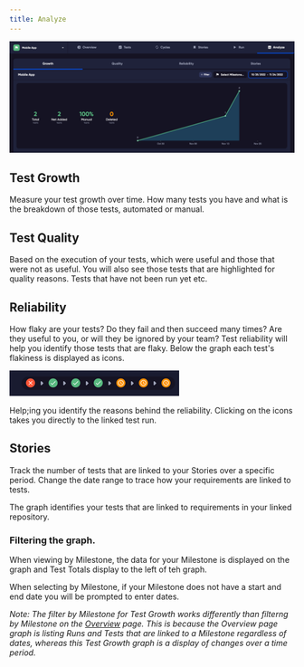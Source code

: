 ```yaml
---
title: Analyze
---
```

![img_33.png](img_33.png)


## Test Growth
Measure your test growth over time. How many tests you have and what is the breakdown of those tests, automated or manual. 

## Test Quality
Based on the execution of your tests, which were useful and those that were not as useful. You will also see those tests that are highlighted for quality reasons. Tests that have not been run yet etc.

## Reliability
How flaky are your tests? Do they fail and then succeed many times? Are they useful to you, or will they be ignored by your team? Test reliability will help you identify those tests that are flaky.
Below the graph each test's flakiness is displayed as icons. 

![img_38.png](img/img_38.png)

Help;ing you identify the reasons behind the reliability. Clicking on the icons takes you directly to the linked test run.

## Stories

Track the number of tests that are linked to your Stories over a specific period. Change the date range to trace how your requirements are linked to tests.

The graph identifies your tests that are linked to requirements in your linked repository.



### Filtering the graph.

When viewing by Milestone, the data for your Milestone is displayed on the graph and Test Totals display to the left of teh graph.

When selecting by Milestone, if your Milestone does not have a start and end date you will be prompted to enter dates. 

*Note: The filter by Milestone for Test Growth works differently than filterng by Milestone on the [Overview](overview) page. This is because the Overview page graph is listing Runs and Tests that are linked to a Milestone regardless of dates, whereas this Test Growth graph is a display of changes over a time period.*
